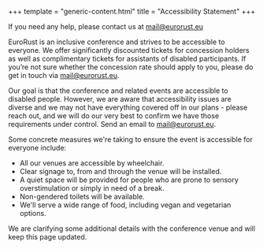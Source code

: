 +++
template = "generic-content.html"
title = "Accessibility Statement"
+++

<p>
If you need any help, please contact us at <a href="mailto:mail@eurorust.eu">mail@eurorust.eu</a>
</p>
<p class="note">
	EuroRust is an inclusive conference and strives to be accessible to everyone. We offer significantly discounted
	tickets for concession holders as well as complimentary tickets for assistants of disabled participants. If you’re
	not sure whether the concession rate should apply to you, please do get in touch via <a
	href="mailto:mail@eurorust.eu">mail@eurorust.eu</a>.
</p>
<p>
	Our goal is that the conference and related events are accessible to disabled people. However, we are aware that
	accessibility issues are diverse and we may not have everything covered off in our plans - please reach out, and
	we will do our very best to confirm we have those requirements under control. Send an email to <a
	href="mailto:mail@eurorust.eu">mail@eurorust.eu</a>.
</p>
<p>
	Some concrete measures we're taking to ensure the event is accessible for everyone include:
</p>
<ul>
	<li>All our venues are accessible by wheelchair.</li>
	<li>Clear signage to, from and through the venue will be installed.</li>
	<li>A quiet space will be provided for people who are prone to sensory overstimulation or simply in need of a break.</li>
	<li>Non-gendered toilets will be available.</li>
	<li>We'll serve a wide range of food, including vegan and vegetarian options.</li>
</ul>
<p>
	We are clarifying some additional details with the conference venue and will keep this page updated.
</p>
